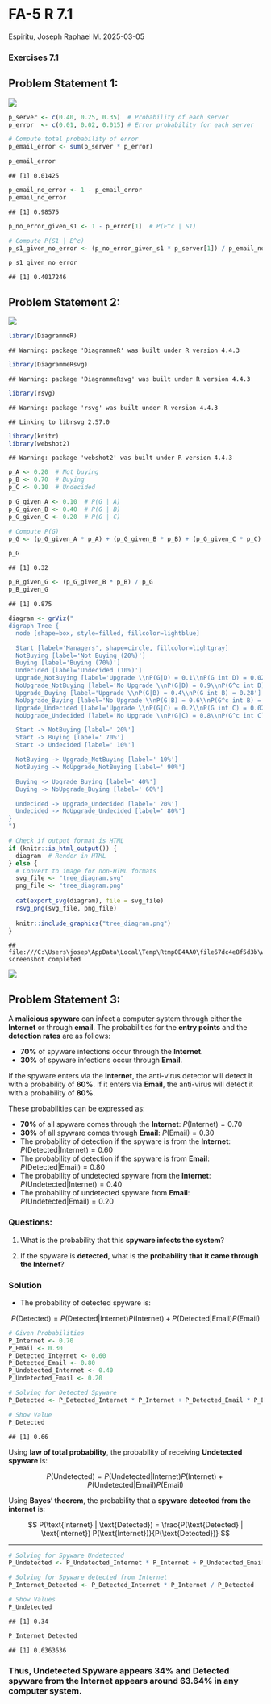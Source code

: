 FA-5 R 7.1
================
Espiritu, Joseph Raphael M.
2025-03-05

### **Exercises 7.1**

## Problem Statement 1:

![](P1.png)

``` r
p_server <- c(0.40, 0.25, 0.35)  # Probability of each server
p_error  <- c(0.01, 0.02, 0.015) # Error probability for each server

# Compute total probability of error
p_email_error <- sum(p_server * p_error)

p_email_error
```

    ## [1] 0.01425

``` r
p_email_no_error <- 1 - p_email_error
p_email_no_error
```

    ## [1] 0.98575

``` r
p_no_error_given_s1 <- 1 - p_error[1]  # P(E^c | S1)

# Compute P(S1 | E^c)
p_s1_given_no_error <- (p_no_error_given_s1 * p_server[1]) / p_email_no_error

p_s1_given_no_error
```

    ## [1] 0.4017246

## Problem Statement 2:

![](P2.png)

``` r
library(DiagrammeR)
```

    ## Warning: package 'DiagrammeR' was built under R version 4.4.3

``` r
library(DiagrammeRsvg)
```

    ## Warning: package 'DiagrammeRsvg' was built under R version 4.4.3

``` r
library(rsvg)
```

    ## Warning: package 'rsvg' was built under R version 4.4.3

    ## Linking to librsvg 2.57.0

``` r
library(knitr)
library(webshot2)
```

    ## Warning: package 'webshot2' was built under R version 4.4.3

``` r
p_A <- 0.20  # Not buying
p_B <- 0.70  # Buying
p_C <- 0.10  # Undecided

p_G_given_A <- 0.10  # P(G | A)
p_G_given_B <- 0.40  # P(G | B)
p_G_given_C <- 0.20  # P(G | C)

# Compute P(G)
p_G <- (p_G_given_A * p_A) + (p_G_given_B * p_B) + (p_G_given_C * p_C)

p_G
```

    ## [1] 0.32

``` r
p_B_given_G <- (p_G_given_B * p_B) / p_G
p_B_given_G
```

    ## [1] 0.875

``` r
diagram <- grViz("
digraph Tree {
  node [shape=box, style=filled, fillcolor=lightblue] 

  Start [label='Managers', shape=circle, fillcolor=lightgray]
  NotBuying [label='Not Buying (20%)']
  Buying [label='Buying (70%)']
  Undecided [label='Undecided (10%)']
  Upgrade_NotBuying [label='Upgrade \\nP(G|D) = 0.1\\nP(G int D) = 0.02']
  NoUpgrade_NotBuying [label='No Upgrade \\nP(G|D) = 0.9\\nP(G^c int D) = 0.18']
  Upgrade_Buying [label='Upgrade \\nP(G|B) = 0.4\\nP(G int B) = 0.28']
  NoUpgrade_Buying [label='No Upgrade \\nP(G|B) = 0.6\\nP(G^c int B) = 0.42']
  Upgrade_Undecided [label='Upgrade \\nP(G|C) = 0.2\\nP(G int C) = 0.02']
  NoUpgrade_Undecided [label='No Upgrade \\nP(G|C) = 0.8\\nP(G^c int C) = 0.08']

  Start -> NotBuying [label=' 20%']
  Start -> Buying [label=' 70%']
  Start -> Undecided [label=' 10%']

  NotBuying -> Upgrade_NotBuying [label=' 10%']
  NotBuying -> NoUpgrade_NotBuying [label=' 90%']

  Buying -> Upgrade_Buying [label=' 40%']
  Buying -> NoUpgrade_Buying [label=' 60%']

  Undecided -> Upgrade_Undecided [label=' 20%']
  Undecided -> NoUpgrade_Undecided [label=' 80%']
}
")

# Check if output format is HTML
if (knitr::is_html_output()) {
  diagram  # Render in HTML
} else {
  # Convert to image for non-HTML formats
  svg_file <- "tree_diagram.svg"
  png_file <- "tree_diagram.png"
  
  cat(export_svg(diagram), file = svg_file)
  rsvg_png(svg_file, png_file)
  
  knitr::include_graphics("tree_diagram.png")
}
```

    ## file:///C:\Users\josep\AppData\Local\Temp\RtmpOE4AAO\file67dc4e8f5d3b\widget67dc666d6e2b.html screenshot completed

![](1_APM1110-Espiritu,-Joseph-Raphael-M-FA5_files/figure-gfm/unnamed-chunk-2-1.png)<!-- -->

## Problem Statement 3:

A **malicious spyware** can infect a computer system through either the
**Internet** or through **email**. The probabilities for the **entry
points** and the **detection rates** are as follows:

- **70%** of spyware infections occur through the **Internet**.
- **30%** of spyware infections occur through **Email**.

If the spyware enters via the **Internet**, the anti-virus detector will
detect it with a probability of **60%**. If it enters via **Email**, the
anti-virus will detect it with a probability of **80%**.

These probabilities can be expressed as:

- **70%** of all spyware comes through the **Internet**:
  $P(\text{Internet}) = 0.70$
- **30%** of all spyware comes through **Email**:
  $P(\text{Email}) = 0.30$
- The probability of detection if the spyware is from the **Internet**:
  $P(\text{Detected} | \text{Internet}) = 0.60$
- The probability of detection if the spyware is from **Email**:
  $P(\text{Detected} | \text{Email}) = 0.80$
- The probability of undetected spyware from the **Internet**:
  $P(\text{Undetected} | \text{Internet}) = 0.40$
- The probability of undetected spyware from **Email**:
  $P(\text{Undetected} | \text{Email}) = 0.20$

### Questions:

1)  What is the probability that this **spyware infects the system**?

2)  If the spyware is **detected**, what is the **probability that it
    came through the Internet**?

### Solution

- The probability of detected spyware is:

$$
P(\text{Detected}) = P(\text{Detected} | \text{Internet}) P(\text{Internet}) + P(\text{Detected} | \text{Email}) P(\text{Email})
$$

``` r
# Given Probabilities
P_Internet <- 0.70
P_Email <- 0.30
P_Detected_Internet <- 0.60
P_Detected_Email <- 0.80
P_Undetected_Internet <- 0.40
P_Undetected_Email <- 0.20

# Solving for Detected Spyware
P_Detected <- P_Detected_Internet * P_Internet + P_Detected_Email * P_Email

# Show Value
P_Detected
```

    ## [1] 0.66

Using **law of total probability**, the probability of receiving
**Undetected spyware** is:

$$
P(\text{Undetected}) = P(\text{Undetected} | \text{Internet}) P(\text{Internet}) + P(\text{Undetected} | \text{Email}) P(\text{Email})
$$

Using **Bayes’ theorem**, the probability that a **spyware detected from
the internet** is:

$$
P(\text{Internet} | \text{Detected}) = \frac{P(\text{Detected} | \text{Internet}) P(\text{Internet})}{P(\text{Detected})}
$$

------------------------------------------------------------------------

``` r
# Solving for Spyware Undetected
P_Undetected <- P_Undetected_Internet * P_Internet + P_Undetected_Email * P_Email

# Solving for Spyware detected from Internet
P_Internet_Detected <- P_Detected_Internet * P_Internet / P_Detected

# Show Values
P_Undetected
```

    ## [1] 0.34

``` r
P_Internet_Detected
```

    ## [1] 0.6363636

### Thus, **Undetected Spyware appears** 34% and **Detected spyware from the Internet appears** around 63.64% in any computer system.
